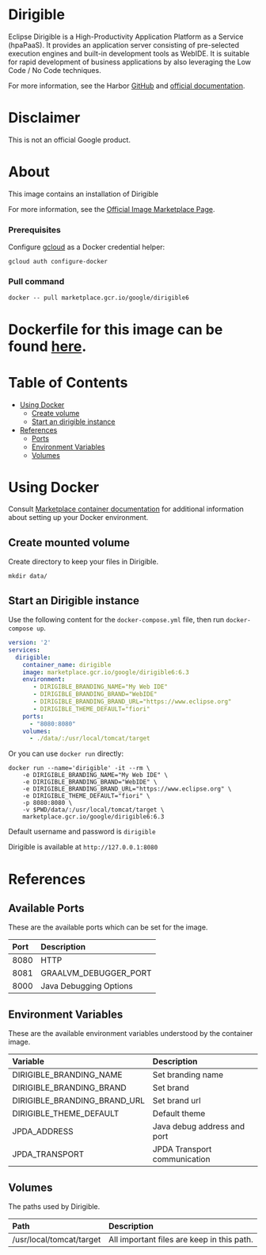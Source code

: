 Dirigible
============

Eclipse Dirigible is a High-Productivity Application Platform as a Service (hpaPaaS). It provides an application server consisting of pre-selected execution engines and built-in development tools as WebIDE. It is suitable for rapid development of business applications by also leveraging the Low Code / No Code techniques.

For more information, see the Harbor [GitHub](https://github.com/eclipse/dirigible) and [official documentation](https://www.dirigible.io/help/).

# Disclaimer
This is not an official Google product.

# <a name="about"></a>About
This image contains an installation of Dirigible

For more information, see the
[Official Image Marketplace Page](https://console.cloud.google.com/marketplace/product/google/dirigible6).

### Prerequisites

Configure [gcloud](https://cloud.google.com/sdk/gcloud/) as a Docker credential helper:

```shell
gcloud auth configure-docker
```
### Pull command

```shell
docker -- pull marketplace.gcr.io/google/dirigible6
```
Dockerfile for this image can be found [here](https://github.com/GoogleCloudPlatform/click-to-deploy/tree/master/docker/dirigible/6/debian11/6.3).
=======

# <a name="table-of-contents"></a>Table of Contents
* [Using Docker](#using-docker)
  * [Create volume](#create-mounted-volume)
  * [Start an dirigible instance](#start-a-dirigible-instance-docker)
* [References](#references)
  * [Ports](#references-ports)
  * [Environment Variables](#references-environment-variables)
  * [Volumes](#references-volumes)

# Using Docker

Consult [Marketplace container documentation](https://cloud.google.com/marketplace/docs/container-images)
for additional information about setting up your Docker environment.

## <a name="create-mounted-volume"></a> Create mounted volume

Create directory to keep your files in Dirigible.

```shell
mkdir data/
```

## <a name="start-a-dirigible-instance-docker"></a> Start an Dirigible instance

Use the following content for the `docker-compose.yml` file, then run `docker-compose up`.

```yaml
version: '2'
services:
  dirigible:
    container_name: dirigible
    image: marketplace.gcr.io/google/dirigible6:6.3
    environment:
       - DIRIGIBLE_BRANDING_NAME="My Web IDE"
       - DIRIGIBLE_BRANDING_BRAND="WebIDE"
       - DIRIGIBLE_BRANDING_BRAND_URL="https://www.eclipse.org"
       - DIRIGIBLE_THEME_DEFAULT="fiori"
    ports:
      - "8080:8080"
    volumes:
      - ./data/:/usr/local/tomcat/target
```

Or you can use `docker run` directly:

```shell
docker run --name='dirigible' -it --rm \
    -e DIRIGIBLE_BRANDING_NAME="My Web IDE" \
    -e DIRIGIBLE_BRANDING_BRAND="WebIDE" \
    -e DIRIGIBLE_BRANDING_BRAND_URL="https://www.eclipse.org" \
    -e DIRIGIBLE_THEME_DEFAULT="fiori" \
    -p 8080:8080 \
    -v $PWD/data/:/usr/local/tomcat/target \
    marketplace.gcr.io/google/dirigible6:6.3
```

Default username and password is `dirigible`

Dirigible is available at `http://127.0.0.1:8080`

# <a name="references"></a> References

## <a name="references-ports"></a>Available Ports

These are the available ports which can be set for the image.

| **Port** | **Description** |
|:-------------|:----------------|
|8080 | HTTP |
|8081 | GRAALVM_DEBUGGER_PORT |
|8000 | Java Debugging Options |

## <a name="references-environment-variables"></a>Environment Variables

These are the available environment variables understood by the container image.

| **Variable** | **Description** |
|:-------------|:----------------|
|DIRIGIBLE_BRANDING_NAME| Set branding name |
|DIRIGIBLE_BRANDING_BRAND| Set brand |
|DIRIGIBLE_BRANDING_BRAND_URL| Set brand url |
|DIRIGIBLE_THEME_DEFAULT| Default theme |
|JPDA_ADDRESS| Java debug address and port |
|JPDA_TRANSPORT| JPDA Transport communication |

## <a name="references-volumes"></a>Volumes

The paths used by Dirigible.

| **Path** | **Description** |
|:---------|:----------------|
|/usr/local/tomcat/target| All important files are keep in this path. |